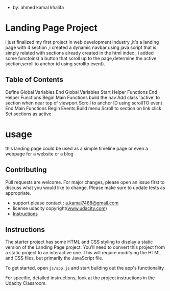 * by:  ahmed kamal khalifa
# Landing Page Project
i just finalized my first project in web development industry ,it's a landing page with 4 section ,i created 
a dynamic navbar using java script that is simply related with sections already created in the html index ,
i added some functoins( a button that scroll up to the page,determine the active section,scroll to anchor id 
using scrollto event).
## Table of Contents
Define Global Variables
End Global Variables
Start Helper Functions
End Helper Functions
Begin Main Functions
build the nav
Add class 'active' to section when near top of viewport
Scroll to anchor ID using scrollTO event
End Main Functions
Begin Events
Build menu 
Scroll to section on link click
Set sections as active
# usage
this landing page could be used as a simple timeline page or even a webpage for a website or a blog 
## Contributing
Pull requests are welcome. For major changes, please open an issue first to discuss what you would like to change.
Please make sure to update tests as appropriate.
* support
please contact : a.kamal7488@gmail.com 
* license
udacity copyright(www.udacity.com)
* [Instructions](#instructions)

## Instructions

The starter project has some HTML and CSS styling to display a static version of the Landing Page project. You'll need to convert this project from a static project to an interactive one. This will require modifying the HTML and CSS files, but primarily the JavaScript file.

To get started, open `js/app.js` and start building out the app's functionality

For specific, detailed instructions, look at the project instructions in the Udacity Classroom.
